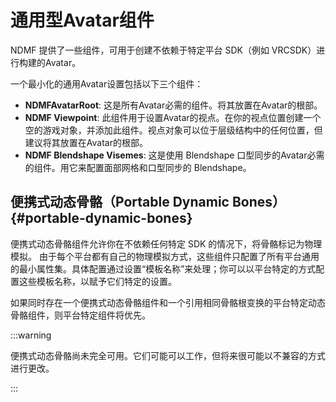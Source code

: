 # 通用型Avatar组件

NDMF 提供了一些组件，可用于创建不依赖于特定平台 SDK（例如 VRCSDK）进行构建的Avatar。

一个最小化的通用Avatar设置包括以下三个组件：
- **NDMFAvatarRoot**: 这是所有Avatar必需的组件。将其放置在Avatar的根部。
- **NDMF Viewpoint**: 此组件用于设置Avatar的视点。在你的视点位置创建一个空的游戏对象，并添加此组件。视点对象可以位于层级结构中的任何位置，但建议将其放置在Avatar的根部。
- **NDMF Blendshape Visemes**: 这是使用 Blendshape 口型同步的Avatar必需的组件。用它来配置面部网格和口型同步的 Blendshape。

## 便携式动态骨骼（Portable Dynamic Bones） {#portable-dynamic-bones}

便携式动态骨骼组件允许你在不依赖任何特定 SDK 的情况下，将骨骼标记为物理模拟。
由于每个平台都有自己的物理模拟方式，这些组件只配置了所有平台通用的最小属性集。具体配置通过设置“模板名称”来处理；你可以以平台特定的方式配置这些模板名称，以赋予它们特定的设置。

如果同时存在一个便携式动态骨骼组件和一个引用相同骨骼根变换的平台特定动态骨骼组件，则平台特定组件将优先。

:::warning

便携式动态骨骼尚未完全可用。它们可能可以工作，但将来很可能以不兼容的方式进行更改。

:::